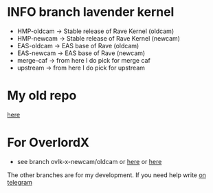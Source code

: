 
# INFO branch lavender kernel
* HMP-oldcam -> Stable release of Rave Kernel (oldcam)
* HMP-newcam -> Stable release of Rave Kernel (newcam)
* EAS-oldcam -> EAS base of Rave (oldcam)
* EAS-newcam -> EAS base of Rave (newcam)
* merge-caf -> from here I do pick for merge caf
* upstream -> from here I do pick for upstream

# My old repo
<a href="https://github.com/Peppe289/old_base">here</a>

# For OverlordX
* see branch ovlk-x-newcam/oldcam or <a href="https://github.com/Peppe289/xiaomi_kernel_sdm660_EAS">here</a> or <a href="https://github.com/crash-overlord/overlord-kernel-sdm660">here</a>

The other branches are for my development. 
If you need help write <a href="https://t.me/Peppe289">on telegram</a>
